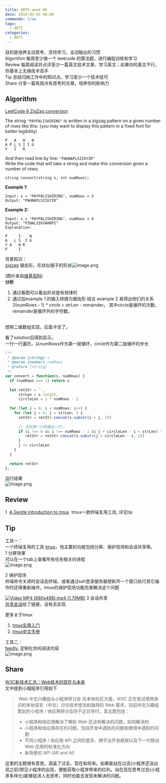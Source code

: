 ```yaml
---
title: ARTS-week-06
date: 2019-05-03 00:00
commends: true
tags:
  - ARTS
categories:
  - ARTS
---
```

目的是培养主动思考，坚持学习，主动输出的习惯<br /> Algorithm 每周至少做一个 leetcode 的算法题，进行编程训练和学习<br />Review 每周阅读并点评至少一篇英文技术文章，学习英文；如果你的英文不行，你基本上无缘技术高手<br /> Tip 总结归纳工作中的知识点。学习至少一个技术技巧<br />Share 分享一篇有观点有思考的文章，培养你的影响力

<a name="Algorithm"></a>
## Algorithm
[LeetCode 6 ZigZag conversion](https://leetcode.com/problems/zigzag-conversion/)

The string `"PAYPALISHIRING"` is written in a zigzag pattern on a given number of rows like this: (you may want to display this pattern in a fixed font for better legibility)

```
P   A   H   N
A P L S I I G
Y   I   R
```

And then read line by line: `"PAHNAPLSIIGYIR"`<br />Write the code that will take a string and make this conversion given a number of rows:

```
string convert(string s, int numRows);
```

**Example 1:**
```
Input: s = "PAYPALISHIRING", numRows = 3
Output: "PAHNAPLSIIGYIR"
```

**Example 2:**

```
Input: s = "PAYPALISHIRING", numRows = 4
Output: "PINALSIGYAHRPI"
Explanation:

P     I    N
A   L S  I G
Y A   H R
P     I
```

背景知识：<br />[zigzag](https://zh.wikipedia.org/wiki/%E9%8B%B8%E9%BD%92%E5%BD%A2) 锯齿形，形状似锯子的形状![image.png](https://cdn.nlark.com/yuque/0/2019/png/163562/1557676616338-985422c0-b16d-4237-a139-9f271d085bf0.png#align=left&display=inline&height=89&name=image.png&originHeight=178&originWidth=1106&size=52406&status=done&width=553)

(图片来自[维基百科](https://zh.wikipedia.org/wiki/%E9%8B%B8%E9%BD%92%E5%BD%A2))<br />**分析**

1. 通过看图可以看出形状是有规律的
2. 通过加example 1 的输入转换为锯齿形 结合 example 2 易得出他们的关系 2(numRows - 1) * circle = strLen - remainder。 其中circle是循环的次数，remainder是循环外的字符数。

 <br />想用二维数组实现，后面卡住了。

看了solution后得到启示。<br />一行一行遍历，以numRows作为第一层循环，circle作为第二层循环的步长
```javascript
/**
 * @param {string} s
 * @param {number} numRows
 * @return {string}
 */
var convert = function(s, numRows) {
  if (numRows === 1) return s
  
  let retStr = '',
      strLen = s.length,
      circleLen = 2 * numRows - 2
  
  for (let i = 0; i < numRows; i++) {
    for (let j = 0; j < strLen; ) {
      retStr = retStr.concat(s.substr(i + j, 1))
      
      // 去除第一行和最后一行；
      if (i !== 0 && i !== numRows - 1 && j + circleLen - i < strLen) {
         retStr = retStr.concat(s.substr(j + circleLen - i, 1))
      }
      j += circleLen
    }
  }
  
  return retStr
};
```

运行结果<br />![image.png](https://cdn.nlark.com/yuque/0/2019/png/163562/1557681384209-44dbc0d1-a660-4ca6-9370-a3c3eb384b92.png#align=left&display=inline&height=411&name=image.png&originHeight=822&originWidth=1388&size=378193&status=done&width=694)


<a name="Review"></a>
## Review
1  [A Gentle Introduction to tmux](https://hackernoon.com/a-gentle-introduction-to-tmux-8d784c404340)  tmux一款终端复用工具, 详见tip

<a name="Tip"></a>
## Tip
工具一：<br />一个终端复用的工具 [tmux](https://github.com/tmux/tmux/wiki)，他主要的功能包括分屏、保护现场和会话共享等。<br />1 分屏效果<br />可以在一个tab上查看所有任务相关的进程<br />![image.png](https://cdn.nlark.com/yuque/0/2019/png/163562/1557670876103-b65e7801-6663-424f-99fd-364bf36d8989.png#align=left&display=inline&height=452&name=image.png&originHeight=904&originWidth=1140&size=264161&status=done&width=570)

2 保护现场<br />终端命令关闭时会话会终端，或者通过ssh登录服务器想新开一个窗口执行其它操作时还得重新操作。tmux的保护现场功能完美解决这个问题

[![Video MP4 (680x488).mp4 (1.79MB)](https://cdn.nlark.com/yuque/0/2019/jpeg/163562/1557672212995-58c6d6e4-1080-45dd-b87c-dc0474a9c5e0.jpeg?x-oss-process=image/resize,h_450)](https://www.yuque.com/deepexi-company/arts/sngit5?_lake_card=%7B%22status%22%3A%22done%22%2C%22name%22%3A%22Video+MP4+%28680x488%29.mp4%22%2C%22size%22%3A1874034%2C%22percent%22%3A0%2C%22id%22%3A%22mRWRQ%22%2C%22videoId%22%3A%22fe18208fd9754f55bbec45d0660593da%22%2C%22coverUrl%22%3A%22https%3A%2F%2Fcdn.nlark.com%2Fyuque%2F0%2F2019%2Fjpeg%2F163562%2F1557672212995-58c6d6e4-1080-45dd-b87c-dc0474a9c5e0.jpeg%22%2C%22aliyunVideoSrc%22%3Anull%2C%22taobaoVideoId%22%3A%22225990119973%22%2C%22uploaderId%22%3A163562%2C%22authKey%22%3A%22YXBwX2tleT04MDAwMDAwMTImYXV0aF9pbmZvPXsidGltZXN0YW1wRW5jcnlwdGVkIjoiMjlhNTQ0ZjZlYjA1MDViMDIwNmYyMzI1ZDY2OGIxOTIifSZkdXJhdGlvbj0mdGltZXN0YW1wPTE1NTc2ODI3NDY%3D%22%2C%22docUrl%22%3A%22https%3A%2F%2Fwww.yuque.com%2Fdeepexi-company%2Farts%2Fsngit5%22%2C%22card%22%3A%22video%22%7D#mRWRQ)
3 会话共享<br />[共享会话](https://louiszhai.github.io/2017/09/30/tmux/#%E4%BC%9A%E8%AF%9D%E5%85%B1%E4%BA%AB)给了链接，没有去实现

更多关于tmux

1. [tmux实用入门](https://hackernoon.com/a-gentle-introduction-to-tmux-8d784c404340)
1. [tmux中文手册](https://hackernoon.com/a-gentle-introduction-to-tmux-8d784c404340)

工具二：<br />[feedly](https://feedly.com/i/welcome), 定制化你的阅读内容<br />![image.png](https://cdn.nlark.com/yuque/0/2019/png/163562/1557673204050-7e876454-5009-447b-9f73-fa4f7ef06de2.png#align=left&display=inline&height=767&name=image.png&originHeight=1534&originWidth=2534&size=933523&status=done&width=1267)

<a name="Share"></a>
## Share
[W3C新技术汇总：Web技术的现在与未来](https://mp.weixin.qq.com/s?__biz=MzUxMzcxMzE5Ng==&mid=2247491186&idx=1&sn=235f648fccaf0e2769fa5044418a8b4d&chksm=f951ab31ce262227a867bdaeaa9d967f2be0272108ef51cfdd9fd7c5118dbcb7201b56ded254&mpshare=1&scene=2&srcid=05090EIW4SEAUAWYJrESqW58&from=timeline&as)<br />文中提到小城程序引用如下
>  Web 中文兴趣组与小程序研讨会
> 在本地社区方面，W3C 正在尝试使用熟识的本地语言（中文）讨论技术想法和独特的 Web 需求，目前中文兴趣组策划的小程序 / 快应用研讨会将于近日举行，其主题包括：
> - 小程序和快应用解决了哪些 Web 还没有解决的问题，如何解决的<br />
> - 小程序和快应用存在的问题，包括开发中遇到的问题和使用中遇到的问题<br />
> - 不同小程序 / 快应用 API 之间的差异、跨平台开发框架以及下一代移动 Web 应用的标准化方向<br />
> - 新场景的 API (AR and AI)<br />

这里的主题很有意思。涵盖了过去、现在和将来。如果能站在过去(小程序还没出现之前)预见小程序的出现，便能获取小程序带来的红利。站在现在思考过去(小程序多样化)能够促进人去思考，同时也能去发现未解决的问题。
